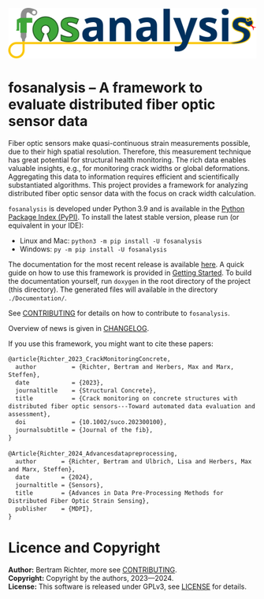 ![fosanalysis](./doc/graphics/fosanalysis_logo.svg)

# fosanalysis – A framework to evaluate distributed fiber optic sensor data

Fiber optic sensors make quasi-continuous strain measurements possible, due to their high spatial resolution.
Therefore, this measurement technique has great potential for structural health monitoring.
The rich data enables valuable insights, e.g., for monitoring crack widths or global deformations.
Aggregating this data to information requires efficient and scientifically substantiated algorithms.
This project provides a framework for analyzing distributed fiber optic sensor data with the focus on crack width calculation.

`fosanalysis` is developed under Python 3.9 and is available in the [Python Package Index (PyPI)](https://pypi.org/project/fosanalysis/).
To install the latest stable version, please run (or equivalent in your IDE):
- Linux and Mac: `python3 -m pip install -U fosanalysis`
- Windows: `py -m pip install -U fosanalysis`

The documentation for the most recent release is available [here](https://tud-imb.github.io/fosanalysis/).
A quick guide on how to use this framework is provided in [Getting Started](./doc/GettingStarted.md).
To build the documentation yourself, run `doxygen` in the root directory of the project (this directory).
The generated files will available in the directory `./Documentation/`.

See [CONTRIBUTING](./CONTRIBUTING.md) for details on how to contribute to `fosanalysis`.

Overview of news is given in [CHANGELOG](./CHANGELOG.md).

If you use this framework, you might want to cite these papers:

```
@article{Richter_2023_CrackMonitoringConcrete,
  author          = {Richter, Bertram and Herbers, Max and Marx, Steffen},
  date            = {2023},
  journaltitle    = {Structural Concrete},
  title           = {Crack monitoring on concrete structures with distributed fiber optic sensors---Toward automated data evaluation and assessment},
  doi             = {10.1002/suco.202300100},
  journalsubtitle = {Journal of the fib},
}

@Article{Richter_2024_Advancesdatapreprocessing,
  author       = {Richter, Bertram and Ulbrich, Lisa and Herbers, Max and Marx, Steffen},
  date         = {2024},
  journaltitle = {Sensors},
  title        = {Advances in Data Pre-Processing Methods for Distributed Fiber Optic Strain Sensing},
  publisher    = {MDPI},
}
```

# Licence and Copyright

**Author:** Bertram Richter, more see [CONTRIBUTING](./CONTRIBUTING.md).  
**Copyright:** Copyright by the authors, 2023—2024.  
**License:** This software is released under GPLv3, see [LICENSE](./LICENSE) for details.